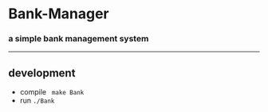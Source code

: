 # Bank-Manager
### a simple bank management system
------
## development
- compile ` make Bank`
- run  `./Bank`